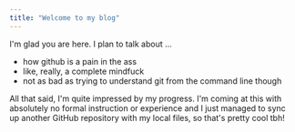 ```yaml
---
title: "Welcome to my blog"
---
```


I'm glad you are here. I plan to talk about ...
* how github is a pain in the ass 
* like, really, a complete mindfuck 
* not as bad as trying to understand git from the command line though 

All that said, I'm quite impressed by my progress. I'm coming at this with absolutely no formal instruction or experience and I just managed to sync up another GitHub repository with my local files, so that's pretty cool tbh! 
